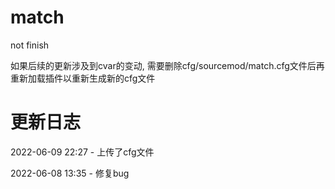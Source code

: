 # match
not finish

如果后续的更新涉及到cvar的变动, 需要删除cfg/sourcemod/match.cfg文件后再重新加载插件以重新生成新的cfg文件

# 更新日志
2022-06-09 22:27 - 上传了cfg文件

2022-06-08 13:35 - 修复bug
